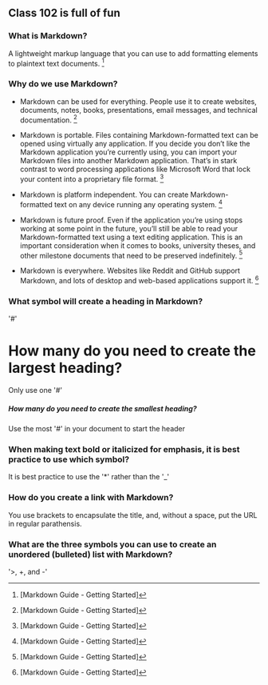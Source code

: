 ## Class 102 is full of fun

### What is Markdown?

A lightweight markup language that you can use to add formatting elements to plaintext text documents. [^1]

### Why do we use Markdown?

- Markdown can be used for everything. People use it to create websites, documents, notes, books, presentations, email messages, and technical documentation. [^1]

- Markdown is portable. Files containing Markdown-formatted text can be opened using virtually any application. If you decide you don’t like the Markdown application you’re currently using, you can import your Markdown files into another Markdown application. That’s in stark contrast to word processing applications like Microsoft Word that lock your content into a proprietary file format. [^1]

- Markdown is platform independent. You can create Markdown-formatted text on any device running any operating system. [^1]

- Markdown is future proof. Even if the application you’re using stops working at some point in the future, you’ll still be able to read your Markdown-formatted text using a text editing application. This is an important consideration when it comes to books, university theses, and other milestone documents that need to be preserved indefinitely. [^1]

- Markdown is everywhere. Websites like Reddit and GitHub support Markdown, and lots of desktop and web-based applications support it. [^1]

### What symbol will create a heading in Markdown?

'#'

# How many do you need to create the largest heading?

Only use one '#'

##### How many do you need to create the smallest heading?

Use the most '#' in your document to start the header

### When making text bold or italicized for emphasis, it is best practice to use which symbol?

It is best practice to use the '*' rather than the '_'

### How do you create a link with Markdown?

You use brackets to encapsulate the title, and, without a space, put the URL in regular parathensis.

### What are the three symbols you can use to create an unordered (bulleted) list with Markdown?

'>, +, and -'


[^1]: [Markdown Guide - Getting Started] 
